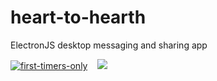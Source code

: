 # heart-to-hearth
ElectronJS desktop messaging and sharing app

[![first-timers-only](https://img.shields.io/badge/first--timers--only-friendly-blue.svg?style=flat-square)](https://www.firsttimersonly.com/) &nbsp;&nbsp; <img src="https://www.code-inspector.com/project/7610/score/svg">


